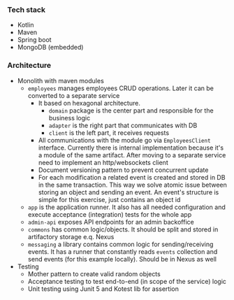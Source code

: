 ### Tech stack

- Kotlin
- Maven
- Spring boot
- MongoDB (embedded)

### Architecture

- Monolith with maven modules
  - `employees` manages employees CRUD operations. Later it can be converted to a separate service
    - It based on hexagonal architecture.
      - `domain` package is the center part and responsible for the business logic
      - `adapter` is the right part that communicates with DB
      - `client` is the left part, it receives requests
    - All communications with the module go via `EmployeesClient` interface. Currently there is internal implementation
      because it's a module of the same artifact. After moving to a separate service need to implement an
      http/websockets client
    - Document versioning pattern to prevent concurrent update
    - For each modification a related event is created and stored in DB in the same transaction. This way we solve
      atomic issue between storing an object and sending an event. An event's structure is simple for this exercise,
      just contains an object id
  - `app` is the application runner. It also has all needed configuration and execute acceptance (integration) tests for
    the whole app
  - `admin-api` exposes API endpoints for an admin backoffice
  - `commons` has common logic/objects. It should be split and stored in artifactory storage e.q. Nexus
  - `messaging` a library contains common logic for sending/receiving events. It has a runner that constantly
    reads `events` collection and send events (for this example locally). Should be in Nexus as well
- Testing
  - Mother pattern to create valid random objects
  - Acceptance testing to test end-to-end (in scope of the service) logic
  - Unit testing using Junit 5 and Kotest lib for assertion